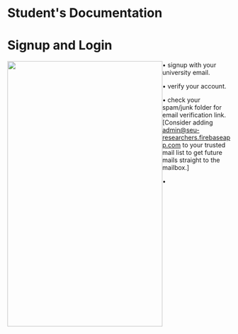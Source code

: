 # **Student's Documentation**

# Signup and Login

<img style="float: left;" src="./assets/images/signuplogin.gif" height="600px" width="350px">

• signup with your university email.

• verify your account.

• check your spam/junk folder for email verification link. [Consider adding admin@seu-researchers.firebaseapp.com to your trusted mail list to get future mails straight to the mailbox.]

• 